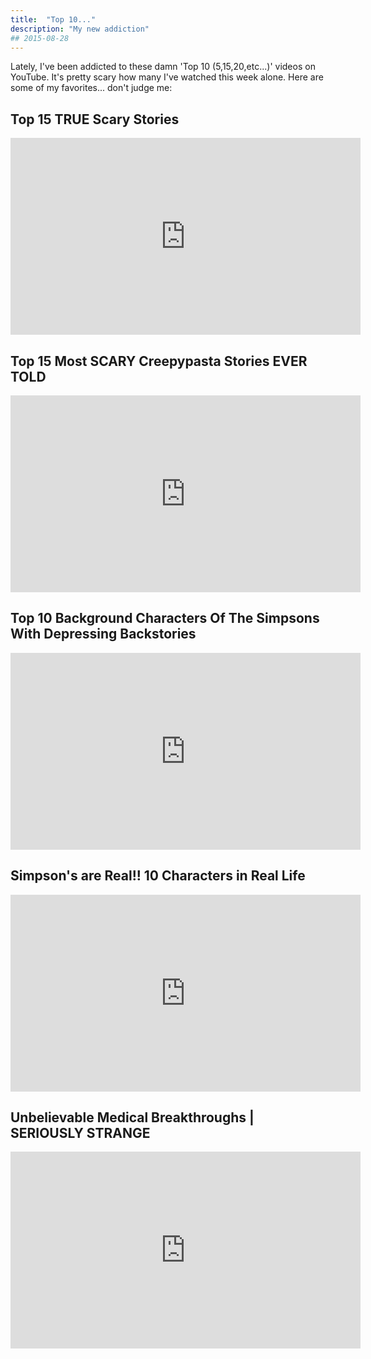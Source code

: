 ```yaml
---
title:  "Top 10..."
description: "My new addiction"
## 2015-08-28
---
```


Lately, I've been addicted to these damn 'Top 10 (5,15,20,etc...)' videos on YouTube. It's pretty scary how many I've watched this week alone. 
 Here are some of my favorites... don't judge me: 
 
 ## Top 15 TRUE Scary Stories
 <iframe width="560" height="315" src="https://www.youtube.com/embed/uNBWqgyfESc" frameborder="0" allowfullscreen></iframe>
 
 ## Top 15 Most SCARY Creepypasta Stories EVER TOLD
 <iframe width="560" height="315" src="https://www.youtube.com/embed/DiCgyiLeJrg" frameborder="0" allowfullscreen></iframe>
 
 ## Top 10 Background Characters Of The Simpsons With Depressing Backstories
 <iframe width="560" height="315" src="https://www.youtube.com/embed/fjBr8NUHJtk" frameborder="0" allowfullscreen></iframe>
 
 ## Simpson's are Real!! 10 Characters in Real Life
 <iframe width="560" height="315" src="https://www.youtube.com/embed/9Esv-1nuQdM" frameborder="0" allowfullscreen></iframe>
 
 ## Unbelievable Medical Breakthroughs | SERIOUSLY STRANGE
 <iframe width="560" height="315" src="https://www.youtube.com/embed/N1a7zSeqLg4" frameborder="0" allowfullscreen></iframe>
